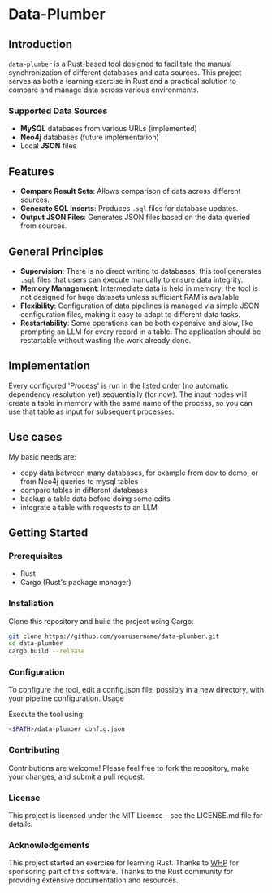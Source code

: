 # Data-Plumber

## Introduction
`data-plumber` is a Rust-based tool designed to facilitate the manual synchronization of different databases and data sources. This project serves as both a learning exercise in Rust and a practical solution to compare and manage data across various environments.

### Supported Data Sources
- **MySQL** databases from various URLs (implemented)
- **Neo4j** databases (future implementation)
- Local **JSON** files

## Features
- **Compare Result Sets**: Allows comparison of data across different sources.
- **Generate SQL Inserts**: Produces `.sql` files for database updates.
- **Output JSON Files**: Generates JSON files based on the data queried from sources.

## General Principles
- **Supervision**: There is no direct writing to databases; this tool generates `.sql` files that users can execute manually to ensure data integrity.
- **Memory Management**: Intermediate data is held in memory; the tool is not designed for huge datasets unless sufficient RAM is available.
- **Flexibility**: Configuration of data pipelines is managed via simple JSON configuration files, making it easy to adapt to different data tasks.
- **Restartability**: Some operations can be both expensive and slow, like prompting an LLM for every record in a table. The application should be restartable without wasting the work already done.

## Implementation
Every configured 'Process' is run in the listed order (no automatic dependency resolution yet) sequentially (for now). The input nodes will create a 
table in memory with the same name of the process, so you can use that table as input for subsequent processes.

## Use cases
My basic needs are:
- copy data between many databases, for example from dev to demo, or from Neo4j queries to mysql tables
- compare tables in different databases
- backup a table data before doing some edits
- integrate a table with requests to an LLM

## Getting Started

### Prerequisites
- Rust
- Cargo (Rust's package manager)

### Installation
Clone this repository and build the project using Cargo:

```bash
git clone https://github.com/yourusername/data-plumber.git
cd data-plumber
cargo build --release
```

### Configuration
To configure the tool, edit a config.json file, possibly in a new directory, with your pipeline configuration.
Usage

Execute the tool using:
```bash
<$PATH>/data-plumber config.json
```

### Contributing
Contributions are welcome! Please feel free to fork the repository, make your changes, and submit a pull request.

### License
This project is licensed under the MIT License - see the LICENSE.md file for details.

### Acknowledgements
This project started an exercise for learning Rust.
Thanks to [WHP](whp.ai) for sponsoring part of this software.
Thanks to the Rust community for providing extensive documentation and resources.
